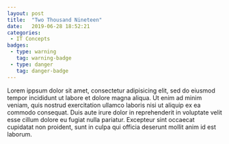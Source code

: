 ```yaml
---
layout: post
title:  "Two Thousand Nineteen"
date:   2019-06-28 18:52:21
categories:
 - IT Concepts
badges:
 - type: warning
   tag: warning-badge
 - type: danger
   tag: danger-badge
---
```


Lorem ippsum dolor sit amet, consectetur adipisicing elit, sed do eiusmod tempor incididunt ut labore et dolore magna aliqua. Ut enim ad minim veniam, quis nostrud exercitation ullamco laboris nisi ut aliquip ex ea commodo consequat. Duis aute irure dolor in reprehenderit in voluptate velit esse cillum dolore eu fugiat nulla pariatur. Excepteur sint occaecat cupidatat non proident, sunt in culpa qui officia deserunt mollit anim id est laborum.
